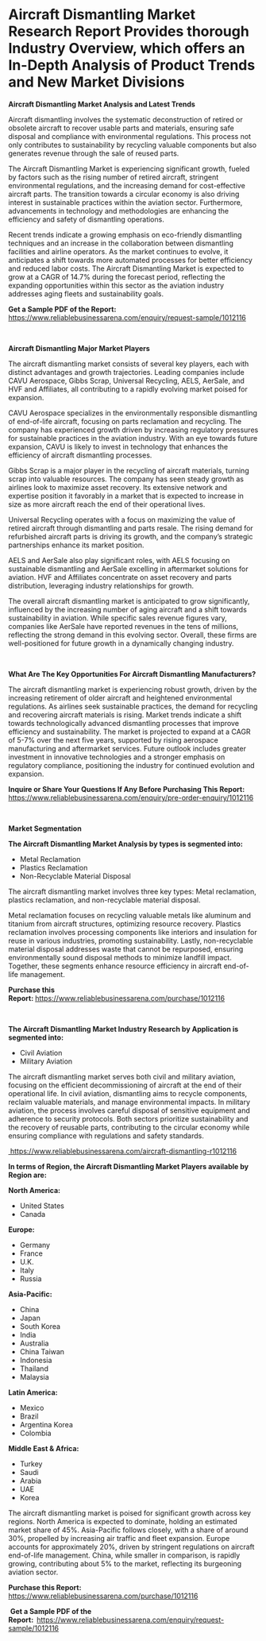 <p><h1>Aircraft Dismantling Market Research Report Provides thorough Industry Overview, which offers an In-Depth Analysis of Product Trends and New Market Divisions</h1></p><p><strong>Aircraft Dismantling Market Analysis and Latest Trends</strong></p>
<p><p>Aircraft dismantling involves the systematic deconstruction of retired or obsolete aircraft to recover usable parts and materials, ensuring safe disposal and compliance with environmental regulations. This process not only contributes to sustainability by recycling valuable components but also generates revenue through the sale of reused parts.</p><p>The Aircraft Dismantling Market is experiencing significant growth, fueled by factors such as the rising number of retired aircraft, stringent environmental regulations, and the increasing demand for cost-effective aircraft parts. The transition towards a circular economy is also driving interest in sustainable practices within the aviation sector. Furthermore, advancements in technology and methodologies are enhancing the efficiency and safety of dismantling operations.</p><p>Recent trends indicate a growing emphasis on eco-friendly dismantling techniques and an increase in the collaboration between dismantling facilities and airline operators. As the market continues to evolve, it anticipates a shift towards more automated processes for better efficiency and reduced labor costs. The Aircraft Dismantling Market is expected to grow at a CAGR of 14.7% during the forecast period, reflecting the expanding opportunities within this sector as the aviation industry addresses aging fleets and sustainability goals.</p></p>
<p><strong>Get a Sample PDF of the Report:&nbsp;</strong> <a href="https://www.reliablebusinessarena.com/enquiry/request-sample/1012116?utm_campaign=3210&utm_medium=2&utm_source=Github&utm_content=ia&utm_term=17042025&utm_id=aircraft-dismantling">https://www.reliablebusinessarena.com/enquiry/request-sample/1012116</a></p>
<p>&nbsp;</p>
<p><strong>Aircraft Dismantling Major Market Players</strong></p>
<p><p>The aircraft dismantling market consists of several key players, each with distinct advantages and growth trajectories. Leading companies include CAVU Aerospace, Gibbs Scrap, Universal Recycling, AELS, AerSale, and HVF and Affiliates, all contributing to a rapidly evolving market poised for expansion.</p><p>CAVU Aerospace specializes in the environmentally responsible dismantling of end-of-life aircraft, focusing on parts reclamation and recycling. The company has experienced growth driven by increasing regulatory pressures for sustainable practices in the aviation industry. With an eye towards future expansion, CAVU is likely to invest in technology that enhances the efficiency of aircraft dismantling processes.</p><p>Gibbs Scrap is a major player in the recycling of aircraft materials, turning scrap into valuable resources. The company has seen steady growth as airlines look to maximize asset recovery. Its extensive network and expertise position it favorably in a market that is expected to increase in size as more aircraft reach the end of their operational lives.</p><p>Universal Recycling operates with a focus on maximizing the value of retired aircraft through dismantling and parts resale. The rising demand for refurbished aircraft parts is driving its growth, and the company’s strategic partnerships enhance its market position.</p><p>AELS and AerSale also play significant roles, with AELS focusing on sustainable dismantling and AerSale excelling in aftermarket solutions for aviation. HVF and Affiliates concentrate on asset recovery and parts distribution, leveraging industry relationships for growth.</p><p>The overall aircraft dismantling market is anticipated to grow significantly, influenced by the increasing number of aging aircraft and a shift towards sustainability in aviation. While specific sales revenue figures vary, companies like AerSale have reported revenues in the tens of millions, reflecting the strong demand in this evolving sector. Overall, these firms are well-positioned for future growth in a dynamically changing industry.</p></p>
<p>&nbsp;</p>
<p><strong>What Are The Key Opportunities For Aircraft Dismantling Manufacturers?</strong></p>
<p><p>The aircraft dismantling market is experiencing robust growth, driven by the increasing retirement of older aircraft and heightened environmental regulations. As airlines seek sustainable practices, the demand for recycling and recovering aircraft materials is rising. Market trends indicate a shift towards technologically advanced dismantling processes that improve efficiency and sustainability. The market is projected to expand at a CAGR of 5-7% over the next five years, supported by rising aerospace manufacturing and aftermarket services. Future outlook includes greater investment in innovative technologies and a stronger emphasis on regulatory compliance, positioning the industry for continued evolution and expansion.</p></p>
<p><strong>Inquire or Share Your Questions If Any Before Purchasing This Report:</strong> <a href="https://www.reliablebusinessarena.com/enquiry/pre-order-enquiry/1012116?utm_campaign=3210&utm_medium=2&utm_source=Github&utm_content=ia&utm_term=17042025&utm_id=aircraft-dismantling">https://www.reliablebusinessarena.com/enquiry/pre-order-enquiry/1012116</a></p>
<p>&nbsp;</p>
<p><strong>Market Segmentation</strong></p>
<p><strong>The Aircraft Dismantling Market Analysis by types is segmented into:</strong></p>
<p><ul><li>Metal Reclamation</li><li>Plastics Reclamation</li><li>Non-Recyclable Material Disposal</li></ul></p>
<p><p>The aircraft dismantling market involves three key types: Metal reclamation, plastics reclamation, and non-recyclable material disposal. </p><p>Metal reclamation focuses on recycling valuable metals like aluminum and titanium from aircraft structures, optimizing resource recovery. Plastics reclamation involves processing components like interiors and insulation for reuse in various industries, promoting sustainability. Lastly, non-recyclable material disposal addresses waste that cannot be repurposed, ensuring environmentally sound disposal methods to minimize landfill impact. Together, these segments enhance resource efficiency in aircraft end-of-life management.</p></p>
<p><strong>Purchase this Report:&nbsp;</strong><a href="https://www.reliablebusinessarena.com/purchase/1012116?utm_campaign=3210&utm_medium=2&utm_source=Github&utm_content=ia&utm_term=17042025&utm_id=aircraft-dismantling">https://www.reliablebusinessarena.com/purchase/1012116</a></p>
<p>&nbsp;</p>
<p><strong>The Aircraft Dismantling Market Industry Research by Application is segmented into:</strong></p>
<p><ul><li>Civil Aviation</li><li>Military Aviation</li></ul></p>
<p><p>The aircraft dismantling market serves both civil and military aviation, focusing on the efficient decommissioning of aircraft at the end of their operational life. In civil aviation, dismantling aims to recycle components, reclaim valuable materials, and manage environmental impacts. In military aviation, the process involves careful disposal of sensitive equipment and adherence to security protocols. Both sectors prioritize sustainability and the recovery of reusable parts, contributing to the circular economy while ensuring compliance with regulations and safety standards.</p></p>
<p><a href="https://www.reliablebusinessarena.com/aircraft-dismantling-r1012116?utm_campaign=3210&utm_medium=2&utm_source=Github&utm_content=ia&utm_term=17042025&utm_id=aircraft-dismantling">&nbsp;https://www.reliablebusinessarena.com/aircraft-dismantling-r1012116</a></p>
<p><strong>In terms of Region, the Aircraft Dismantling Market Players available by Region are:</strong></p>
<p>
    <p> <strong> North America: </strong>
        <ul>
            <li>United States</li>
            <li>Canada</li>
        </ul>
        </p> 
    <p> <strong> Europe: </strong>
        <ul>
            <li>Germany</li>
            <li>France</li>
            <li>U.K.</li>
            <li>Italy</li>
            <li>Russia</li>
        </ul>
        </p> 
    <p> <strong> Asia-Pacific: </strong>
        <ul>
            <li>China</li>
            <li>Japan</li>
            <li>South Korea</li>
            <li>India</li>
            <li>Australia</li>
            <li>China Taiwan</li>
            <li>Indonesia</li>
            <li>Thailand</li>
            <li>Malaysia</li>
        </ul>
        </p> 
    <p> <strong> Latin America: </strong>
        <ul>
            <li>Mexico</li>
            <li>Brazil</li>
            <li>Argentina Korea</li>
            <li>Colombia</li>
        </ul>
        </p> 
    <p> <strong> Middle East & Africa: </strong>
        <ul>
            <li>Turkey</li>
            <li>Saudi</li>
            <li>Arabia</li>
            <li>UAE</li>
            <li>Korea</li>
        </ul>
    </p>
    </p>
<p><p>The aircraft dismantling market is poised for significant growth across key regions. North America is expected to dominate, holding an estimated market share of 45%. Asia-Pacific follows closely, with a share of around 30%, propelled by increasing air traffic and fleet expansion. Europe accounts for approximately 20%, driven by stringent regulations on aircraft end-of-life management. China, while smaller in comparison, is rapidly growing, contributing about 5% to the market, reflecting its burgeoning aviation sector.</p></p>
<p><strong>Purchase this Report: </strong><a href="https://www.reliablebusinessarena.com/purchase/1012116?utm_campaign=3210&utm_medium=2&utm_source=Github&utm_content=ia&utm_term=17042025&utm_id=aircraft-dismantling">https://www.reliablebusinessarena.com/purchase/1012116</a></p>
<p>&nbsp;<strong>Get a Sample PDF of the Report:&nbsp;&nbsp;</strong><a href="https://www.reliablebusinessarena.com/enquiry/request-sample/1012116?utm_campaign=3210&utm_medium=2&utm_source=Github&utm_content=ia&utm_term=17042025&utm_id=aircraft-dismantling">https://www.reliablebusinessarena.com/enquiry/request-sample/1012116</a></p>
<p><strong></strong></p>
<p><p></p><p></p><p></p></p>
